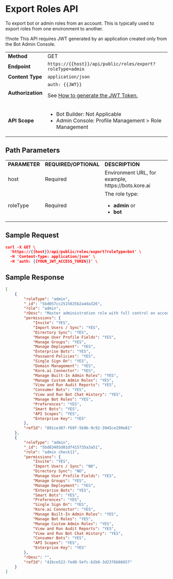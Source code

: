 # Export Roles API

To export bot or admin roles from an account. This is typically used to export roles from one environment to another.

!!!note
    This API requires JWT generated by an application created only from the Bot Admin Console.


<table>
  <tr>
   <td><strong>Method</strong>
   </td>
   <td>GET
   </td>
  </tr>
  <tr>
   <td><strong>Endpoint</strong>
   </td>
   <td><code>https://{{host}}/api/public/roles/export?roleType=admin</code>
   </td>
  </tr>
  <tr>
   <td><strong>Content Type</strong>
   </td>
   <td><code>application/json</code>
   </td>
  </tr>
  <tr>
   <td><strong>Authorization</strong>
   </td>
   <td><code>auth: {{JWT}}</code>
<p>
See <a href="../api-introduction/#generating-the-jwt-token">How to generate the JWT Token.</a>
   </td>
  </tr>
  <tr>
   <td><strong>API Scope</strong>
   </td>
   <td>
<ul>

<li>Bot Builder: Not Applicable

<li>Admin Console: Profile Management > Role Management
</li>
</ul>
   </td>
  </tr>
</table>


## Path Parameters


<table>
  <tr>
   <td><strong>PARAMETER</strong>
   </td>
   <td><strong>REQUIRED/OPTIONAL</strong>
   </td>
   <td><strong>DESCRIPTION</strong>
   </td>
  </tr>
  <tr>
   <td>host
   </td>
   <td>Required
   </td>
   <td>Environment URL, for example, https://bots.kore.ai
   </td>
  </tr>
  <tr>
   <td>roleType
   </td>
   <td>Required
   </td>
   <td>The role type:
<ul>

<li><strong>admin</strong> or

<li><strong>bot</strong>
</li>
</ul>
   </td>
  </tr>
</table>


## Sample Request


```json
curl -X GET \
  'https://{{host}}/api/public/roles/export?roleType=bot' \
  -H 'Content-Type: application/json' \
  -H 'auth: {{YOUR_JWT_ACCESS_TOKEN}}' \
```


 


## Sample Response


```json
[
    {
        "roleType": "admin",
        "_id": "5bd057cc2515025b2a4da326",
        "role": "admin",
        "rDesc": "Master administration role with full control on account activity",
        "permissions": {
            "Invite": "YES",
            "Import Users / Sync": "YES",
            "Directory Sync": "YES",
            "Manage User Profile Fields": "YES",
            "Manage Groups": "YES",
            "Manage Deployment": "YES",
            "Enterprise Bots": "YES",
            "Password Policies": "YES",
            "Single Sign On": "YES",
            "Domain Management": "YES",
            "Kore.ai Connector": "YES",
            "Manage Built-In Admin Roles": "YES",
            "Manage Custom Admin Roles": "YES",
            "View and Run Audit Reports": "YES",
            "Consumer Bots": "YES",
            "View and Run Bot Chat History": "YES",
            "Manage Bot Roles": "YES",
            "Preferences": "YES",
            "Smart Bots": "YES",
            "API Scopes": "YES",
            "Enterprise Key": "YES"
        },
        "refId": "891ce307-f69f-5b9b-9c92-3945ce299e81"
    },
    {
        "roleType": "admin",
        "_id": "5bd83485d01df415735a3a51",
        "role": "admin check11",
        "permissions": {
            "Invite": "YES",
            "Import Users / Sync": "NO",
            "Directory Sync": "NO",
            "Manage User Profile Fields": "YES",
            "Manage Groups": "YES",
            "Manage Deployment": "YES",
            "Enterprise Bots": "YES",
            "Smart Bots": "YES",
            "Preferences": "YES",
            "Single Sign On": "YES",
            "Kore.ai Connector": "YES",
            "Manage Built-In Admin Roles": "YES",
            "Manage Bot Roles": "YES",
            "Manage Custom Admin Roles": "YES",
            "View and Run Audit Reports": "YES",
            "View and Run Bot Chat History": "YES",
            "Consumer Bots": "YES",
            "API Scopes": "YES",
            "Enterprise Key": "YES"
        },
        "rDesc": "",
        "refId": "41bce522-fed8-5efc-b2b0-3d2376b86657"
    }
]
```